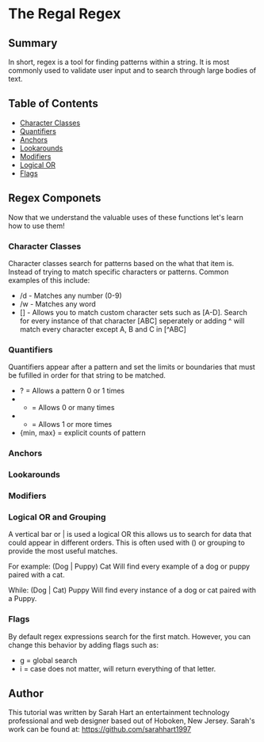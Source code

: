 # The Regal Regex

## Summary
In short, regex is a tool for finding patterns within a string. It is most commonly used to validate user input and to search through large bodies of text. 

## Table of Contents 
- [Character Classes](#character-classes)
- [Quantifiers](#quantifiers)
- [Anchors](#anchors)
- [Lookarounds](#lookarounds)
- [Modifiers](#modifiers)
- [Logical OR](#logical-or)
- [Flags](#flags)

## Regex Componets
Now that we understand the valuable uses of these functions let's learn how to use them! 

### Character Classes
Character classes search for patterns based on the what that item is. Instead of trying to match specific characters or patterns. Common examples of this include: 
- /d - Matches any number (0-9)
- /w - Matches any word
- [] - Allows you to match custom character sets such as [A-D]. Search for every instance of that character [ABC] seperately or adding ^ will match every character except A, B and C in [^ABC]

### Quantifiers 
Quantifiers appear after a pattern and set the limits or boundaries that must be fufilled in order for that string to be matched. 

- ? = Allows a pattern 0 or 1 times
- * = Allows 0 or many times
- + = Allows 1 or more times 
- {min, max} = explicit counts of pattern

### Anchors
### Lookarounds
### Modifiers

### Logical OR and Grouping
A vertical bar or | is used a logical OR this allows us to search for data that could appear in different orders. This is often used with () or grouping to provide the most useful matches. 

For example: 
(Dog | Puppy) Cat
Will find every example of a dog or puppy paired with a cat. 

While: 
(Dog | Cat) Puppy
Will find every instance of a dog or cat paired with a Puppy. 

### Flags
By default regex expressions search for the first match. However, you can change this behavior by adding flags such as: 
- g = global search
- i = case does not matter, will return everything of that letter.

## Author
This tutorial was written by Sarah Hart an entertainment technology professional and web designer based out of Hoboken, New Jersey. Sarah's work can be found at: https://github.com/sarahhart1997 
